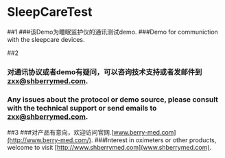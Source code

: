 # SleepCareTest 

##1
###该Demo为睡眠监护仪的通讯测试demo.
###Demo for communiction with the sleepcare devices.

##2
### 对通讯协议或者demo有疑问，可以咨询技术支持或者发邮件到 zxx@shberrymed.com.
### Any issues about the protocol or demo source, please consult with the technical support or send emails to zxx@shberrymed.com.

##3
###对产品有意向，欢迎访问官网.[www.berry-med.com](http://www.berry-med.com/).
###Interest in oximeters or other products, welcome to visit [http://www.shberrymed.com](www.shberrymed.com).
